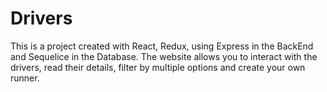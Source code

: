 # Drivers
This is a project created with React, Redux, using Express in the BackEnd and Sequelice in the Database.
The website allows you to interact with the drivers, read their details, filter by multiple options and create your own runner.



